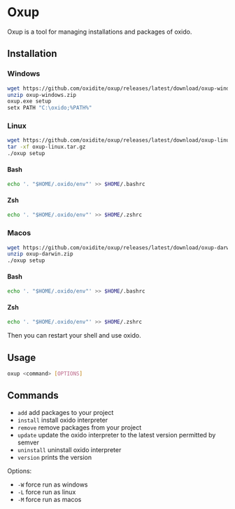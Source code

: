 # Oxup

Oxup is a tool for managing installations and packages of oxido.

## Installation

### Windows

```sh
wget https://github.com/oxidite/oxup/releases/latest/download/oxup-windows.zip
unzip oxup-windows.zip
oxup.exe setup
setx PATH "C:\oxido;%PATH%"
```

### Linux

```bash
wget https://github.com/oxidite/oxup/releases/latest/download/oxup-linux.tar.gz
tar -xf oxup-linux.tar.gz
./oxup setup
```
#### Bash
```bash
echo '. "$HOME/.oxido/env"' >> $HOME/.bashrc
```

#### Zsh
```zsh
echo '. "$HOME/.oxido/env"' >> $HOME/.zshrc
```

### Macos

```bash
wget https://github.com/oxidite/oxup/releases/latest/download/oxup-darwin.zip
unzip oxup-darwin.zip
./oxup setup
```
#### Bash
```bash
echo '. "$HOME/.oxido/env"' >> $HOME/.bashrc
```

#### Zsh
```zsh
echo '. "$HOME/.oxido/env"' >> $HOME/.zshrc
```

Then you can restart your shell and use oxido.

## Usage

```bash
oxup <command> [OPTIONS]
```

## Commands

- `add` add packages to your project
- `install` install oxido interpreter
- `remove` remove packages from your project
- `update` update the oxido interpreter to the latest version permitted by semver
- `uninstall` uninstall oxido interpreter
- `version` prints the version

Options:
- `-W` force run as windows
- `-L` force run as linux
- `-M` force run as macos
